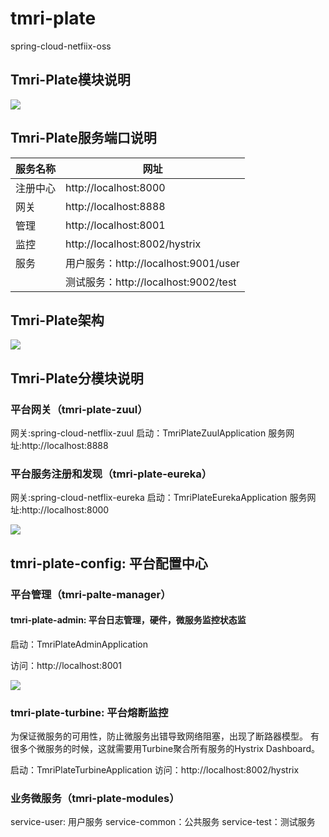# tmri-plate

spring-cloud-netfiix-oss

## Tmri-Plate模块说明

![](http://temp.oasestea.com/Fruf5juRqdDs2CGlg1hR56wMEsCc)

## Tmri-Plate服务端口说明 

|服务名称|网址|
|--|--|
|注册中心|http://localhost:8000|
|网关|http://localhost:8888|
|管理|http://localhost:8001
|监控|http://localhost:8002/hystrix
|服务|用户服务：http://localhost:9001/user
|   |测试服务：http://localhost:9002/test

## Tmri-Plate架构
 
 ![](http://temp.oasestea.com/Fj6b-WOM6LdaXp_x0-RRiaSVVKjj)

## Tmri-Plate分模块说明

### 平台网关（tmri-plate-zuul）

网关:spring-cloud-netflix-zuul
启动：TmriPlateZuulApplication
服务网址:http://localhost:8888


### 平台服务注册和发现（tmri-plate-eureka）

网关:spring-cloud-netflix-eureka
启动：TmriPlateEurekaApplication
服务网址:http://localhost:8000

![](http://temp.oasestea.com/Fv6D_4JCF0Vmugejl_YTbEwvDoWo)
 
## tmri-plate-config: 平台配置中心

### 平台管理（tmri-palte-manager）

#### tmri-plate-admin: 平台日志管理，硬件，微服务监控状态监

启动：TmriPlateAdminApplication

访问：http://localhost:8001

 ![](http://temp.oasestea.com/FkkD5WN3uno92fF_CJa_GOo0nOTg)

### tmri-plate-turbine: 平台熔断监控

为保证微服务的可用性，防止微服务出错导致网络阻塞，出现了断路器模型。
有很多个微服务的时候，这就需要用Turbine聚合所有服务的Hystrix Dashboard。

启动：TmriPlateTurbineApplication
访问：http://localhost:8002/hystrix

### 业务微服务（tmri-plate-modules）

service-user: 用户服务
service-common：公共服务
service-test：测试服务



